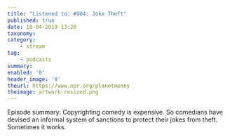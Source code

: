 ```yaml
---
title: "Listened to: #904: Joke Theft"
published: true
date: 10-04-2019 13:20
taxonomy:
category:
	- stream
tag:
	- podcasts
summary:
enabled: '0'
header_image: '0'
theurl: https://www.npr.org/planetmoney
theimage: artwork-resized.png
--- 
```

Episode summary: Copyrighting comedy is expensive. So comedians have devised an informal system of sanctions to protect their jokes from theft. Sometimes it works.
